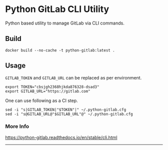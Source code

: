# Python GitLab CLI Utility

Python based utility to manage GitLab via CLI commands.

## Build

```
docker build --no-cache -t python-gitlab:latest .
```

## Usage

`GITLAB_TOKEN` and `GITLAB_URL` can be replaced as per environment.

```
export TOKEN="cbsjgh2368hjkda876328-dsad3"
export GITLAB_URL="https://gitlab.com"
```

One can use following as a CI step.

```
sed -i "s|GITLAB_TOKEN|"$TOKEN"|" ~/.python-gitlab.cfg
sed -i "s@GITLAB_URL@"$GITLAB_URL"@" ~/.python-gitlab.cfg
```

### More Info

https://python-gitlab.readthedocs.io/en/stable/cli.html

---
